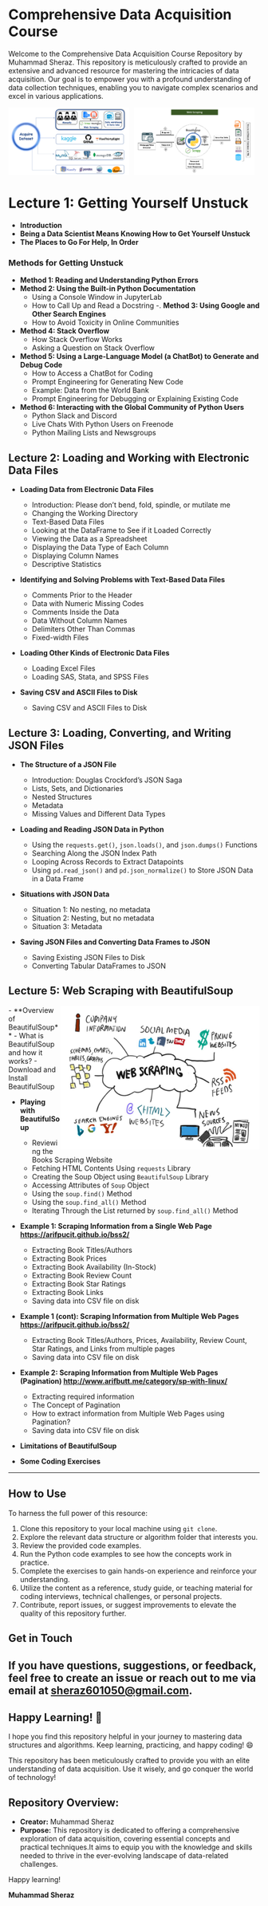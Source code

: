# Comprehensive Data Acquisition Course 

Welcome to the Comprehensive Data Acquisition Course Repository by Muhammad Sheraz. This repository is meticulously crafted to provide an extensive and advanced resource for mastering the intricacies of data acquisition. Our goal is to empower you with a profound understanding of data collection techniques, enabling you to navigate complex scenarios and excel in various applications.

<div style="display: flex; flex-wrap: wrap;">
  <img src="images/acq.PNG" alt="Acq Image" width="48%" style="margin-right: 2%;" />
  <img src="images/scrap.PNG" alt="Scrap Image" width="48%" />
</div>



# Lecture 1: Getting Yourself Unstuck

- **Introduction**
- **Being a Data Scientist Means Knowing How to Get Yourself Unstuck**
- **The Places to Go For Help, In Order**

### Methods for Getting Unstuck

- **Method 1: Reading and Understanding Python Errors**
- **Method 2: Using the Built-in Python Documentation**
   - Using a Console Window in JupyterLab
   - How to Call Up and Read a Docstring
-. **Method 3: Using Google and Other Search Engines**
   - How to Avoid Toxicity in Online Communities
- **Method 4: Stack Overflow**
   - How Stack Overflow Works
   - Asking a Question on Stack Overflow
- **Method 5: Using a Large-Language Model (a ChatBot) to Generate and Debug Code**
   - How to Access a ChatBot for Coding
   - Prompt Engineering for Generating New Code
   - Example: Data from the World Bank
   - Prompt Engineering for Debugging or Explaining Existing Code
- **Method 6: Interacting with the Global Community of Python Users**
   - Python Slack and Discord
   - Live Chats With Python Users on Freenode
   - Python Mailing Lists and Newsgroups

## Lecture 2: Loading and Working with Electronic Data Files

- **Loading Data from Electronic Data Files**
  - Introduction: Please don’t bend, fold, spindle, or mutilate me
  - Changing the Working Directory
  - Text-Based Data Files
  - Looking at the DataFrame to See if it Loaded Correctly
  - Viewing the Data as a Spreadsheet
  - Displaying the Data Type of Each Column
  - Displaying Column Names
  - Descriptive Statistics

- **Identifying and Solving Problems with Text-Based Data Files**
  - Comments Prior to the Header
  - Data with Numeric Missing Codes
  - Comments Inside the Data
  - Data Without Column Names
  - Delimiters Other Than Commas
  - Fixed-width Files

- **Loading Other Kinds of Electronic Data Files**
  - Loading Excel Files
  - Loading SAS, Stata, and SPSS Files

- **Saving CSV and ASCII Files to Disk**
  - Saving CSV and ASCII Files to Disk

## Lecture 3: Loading, Converting, and Writing JSON Files

- **The Structure of a JSON File**
  - Introduction: Douglas Crockford’s JSON Saga
  - Lists, Sets, and Dictionaries
  - Nested Structures
  - Metadata
  - Missing Values and Different Data Types

- **Loading and Reading JSON Data in Python**
  - Using the `requests.get()`, `json.loads()`, and `json.dumps()` Functions
  - Searching Along the JSON Index Path
  - Looping Across Records to Extract Datapoints
  - Using `pd.read_json()` and `pd.json_normalize()` to Store JSON Data in a Data Frame

- **Situations with JSON Data**
  - Situation 1: No nesting, no metadata
  - Situation 2: Nesting, but no metadata
  - Situation 3: Metadata

- **Saving JSON Files and Converting Data Frames to JSON**
  - Saving Existing JSON Files to Disk
  - Converting Tabular DataFrames to JSON

## Lecture 5: Web Scraping with BeautifulSoup
<img align="right" width="400" src="images/webscraping.png"  >
- **Overview of BeautifulSoup**
  - What is BeautifulSoup and how it works?
  - Download and Install BeautifulSoup

- **Playing with BeautifulSoup**
  - Reviewing the Books Scraping Website
  - Fetching HTML Contents Using `requests` Library
  - Creating the Soup Object using `BeautifulSoup` Library
  - Accessing Attributes of `Soup` Object
  - Using the `soup.find()` Method
  - Using the `soup.find_all()` Method
  - Iterating Through the List returned by `soup.find_all()` Method

- **Example 1: Scraping Information from a Single Web Page https://arifpucit.github.io/bss2/**
  - Extracting Book Titles/Authors
  - Extracting Book Prices
  - Extracting Book Availability (In-Stock)
  - Extracting Book Review Count
  - Extracting Book Star Ratings
  - Extracting Book Links
  - Saving data into CSV file on disk

- **Example 1 (cont): Scraping Information from Multiple Web Pages https://arifpucit.github.io/bss2/**
  - Extracting Book Titles/Authors, Prices, Availability, Review Count, Star Ratings, and Links from multiple pages
  - Saving data into CSV file on disk

- **Example 2: Scraping Information from Multiple Web Pages (Pagination) http://www.arifbutt.me/category/sp-with-linux/**
  - Extracting required information
  - The Concept of Pagination
  - How to extract information from Multiple Web Pages using Pagination?
  - Saving data into CSV file on disk

- **Limitations of BeautifulSoup**

- **Some Coding Exercises**

---


## How to Use

To harness the full power of this resource:

1. Clone this repository to your local machine using `git clone`.
2. Explore the relevant data structure or algorithm folder that interests you.
3. Review the provided code examples.
4. Run the Python code examples to see how the concepts work in practice.
5. Complete the exercises to gain hands-on experience and reinforce your understanding.
6. Utilize the content as a reference, study guide, or teaching material for coding interviews, technical challenges, or personal projects.
7. Contribute, report issues, or suggest improvements to elevate the quality of this repository further.

## Get in Touch

If you have questions, suggestions, or feedback, feel free to create an issue or reach out to me via email at [sheraz601050@gmail.com](mailto:sheraz601050@gmail.com).
---

## Happy Learning! 🚀

I hope you find this repository helpful in your journey to mastering data structures and algorithms. Keep learning, practicing, and happy coding! 😄


This repository  has been meticulously crafted to provide you with an elite understanding of data acquisition. Use it wisely, and go conquer the world of technology!

## Repository Overview:

- **Creator:** Muhammad Sheraz
- **Purpose:** This repository is dedicated to offering a comprehensive exploration of data acquisition, covering essential concepts and practical techniques.It aims to equip you with the knowledge and skills needed to thrive in the ever-evolving landscape of data-related challenges.


Happy learning!

**Muhammad Sheraz**

